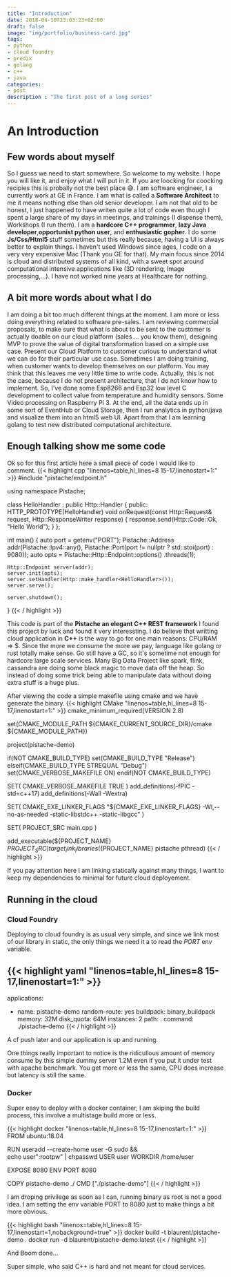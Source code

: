 ```yaml
---
title: "Introduction"
date: 2018-04-10T23:03:23+02:00
draft: false
image: "img/portfolio/business-card.jpg"
tags:
- python
- cloud foundry
- predix
- golang
- c++
- java
categories:
- post
description : "The first post of a long series"
---
```


# An Introduction

## Few words about myself
So I guess we need to start somewhere. So welcome to my website. I hope you will like it, and enjoy what I will put in it.
If you are loocking for coocking recipies this is probally not the best place :sweat_smile:.
I am software engineer, I a currently work at GE in France. I am what is called a **Software Architect** to me it means nothing else than old senior developer. I am not that old to be honest, I just happened to have writen quite a lot of code even though I spent a large share of my days in meetings, and trainings (I dispense them), Workshops (I run them). I am a **hardcore C++ programmer**, **lazy Java developer**,**opportunist python user**, and **enthusiastic gopher**. I do some **Js/Css/Html5** stuff sometimes but this really because, having a UI is always better to explain things. I haven't used Windows since ages, I code on a very very expensive Mac (Thank you GE for that). My main focus since 2014 is cloud and distributed systems of all kind, with a sweet spot around computational intensive applications like (3D rendering, Image processing,...). I have not worked nine years at Healthcare for nothing.

## A bit more words about what I do
I am doing a bit too much different things at the moment. I am more or less doing everything related to software pre-sales. I am reviewing commercial proposals, to make sure that what is about to be sent to the customer is actually doable on our cloud platform (sales … you know them), designing MVP to prove the value of digital transformation based on a simple use case. Present our Cloud Platform to customer curious to understand what we can do for their particular use case. Sometimes I am doing training, when customer wants to develop themselves on our platform. You may think that this leaves me very little time to write code. Actually, this is not the case, because I do not present architecture, that I do not know how to implement. So, I’ve done some Esp8266 and Esp32 low level C development to collect value from temperature and humidity sensors. Some Video processing on Raspberry Pi 3. At the end, all the data ends up in some sort of EventHub or Cloud Storage, then I run analytics in python/java and visualize them into an html5 web UI. Apart from that I am learning golang to test new distributed computational architecture. 

## Enough talking show me some code
Ok so for this first article here a small piece of code I would like to comment.
{{< highlight cpp "linenos=table,hl_lines=8 15-17,linenostart=1:" >}}
#include "pistache/endpoint.h"

using namespace Pistache;

class HelloHandler : public Http::Handler {
public:
    HTTP_PROTOTYPE(HelloHandler)
    void onRequest(const Http::Request& request, Http::ResponseWriter response) {
        response.send(Http::Code::Ok, "Hello World");
    }
};

int main() {
    auto port = getenv("PORT");
    Pistache::Address addr(Pistache::Ipv4::any(), Pistache::Port(port != nullptr ? std::stoi(port) : 9080));
    auto opts = Pistache::Http::Endpoint::options()
        .threads(1);

    Http::Endpoint server(addr);
    server.init(opts);
    server.setHandler(Http::make_handler<HelloHandler>());
    server.serve();

    server.shutdown();
}
{{< / highlight >}}

This code is part of the **Pistache an elegant C++ REST framework** I found this project by luck and found it very interessting.
I do believe that writting cloud application in **C++** is the way to go for one main reasons: CPU/RAM => $. Since the more we consume the more we pay, language like golang or rust totally make sense. Go still have a GC, so it's sometime not enough for hardcore large scale services. Many Big Data Project like spark, flink, cassandra are doing some black magic to move data off the heap. So instead of doing some trick being able to manipulate data without doing extra stuff is a huge plus.

After viewing the code a simple makefile using cmake and we have generate the binary.
{{< highlight CMake "linenos=table,hl_lines=8 15-17,linenostart=1:" >}}
cmake_minimum_required(VERSION 2.8)

set(CMAKE_MODULE_PATH ${CMAKE_CURRENT_SOURCE_DIR}/cmake ${CMAKE_MODULE_PATH})

project(pistache-demo)

if(NOT CMAKE_BUILD_TYPE)
  set(CMAKE_BUILD_TYPE "Release")
elseif(CMAKE_BUILD_TYPE STREQUAL "Debug")
  set(CMAKE_VERBOSE_MAKEFILE ON)
endif(NOT CMAKE_BUILD_TYPE)

SET( CMAKE_VERBOSE_MAKEFILE TRUE )
add_definitions(-fPIC -std=c++17)
add_definitions(-Wall -Wextra)

SET( CMAKE_EXE_LINKER_FLAGS "${CMAKE_EXE_LINKER_FLAGS} -Wl,--no-as-needed -static-libstdc++ -static-libgcc" )

SET( PROJECT_SRC main.cpp )

add_executable(${PROJECT_NAME} ${PROJECT_SRC})
target_link_libraries(${PROJECT_NAME} pistache pthread)
{{< / highlight >}}

If you pay attention here I am linking statically against many things, I want to keep my dependencies to minimal for future cloud deployement.


## Running in the cloud

### Cloud Foundry

Deploying to cloud foundry is as usual very simple, and since we link most of our library in static, the only things we need it a to read the *PORT* env variable.

{{< highlight yaml "linenos=table,hl_lines=8 15-17,linenostart=1:" >}}
---
applications:
- name: pistache-demo
  random-route: yes
  buildpack: binary_buildpack
  memory: 32M
  disk_quota: 64M
  instances: 2
  path: .
  command: ./pistache-demo
{{< / highlight >}}

A cf push later and our application is up and running.

One things really important to notice is the ridicullous amount of memory consume by this simple dummy server 1.2M even if you put it under test with apache benchmark.
You get more or less the same, CPU does increase but latency is still the same.

### Docker

Super easy to deploy with a docker container, I am skiping the build process, this involve a multistage build more or less.

{{< highlight docker "linenos=table,hl_lines=8 15-17,linenostart=1:" >}}
FROM ubuntu:18.04

RUN useradd --create-home user -G sudo && \
    echo user":rootpw" | chpasswd
USER user
WORKDIR /home/user

EXPOSE 8080
ENV PORT 8080

COPY pistache-demo ./
CMD ["./pistache-demo"]
{{< / highlight >}}

I am droping privilege as soon as I can, running binary as root is not a good idea.
I am setting the env variable PORT to 8080 just to make things a bit more obvious.

{{< highlight bash "linenos=table,hl_lines=8 15-17,linenostart=1,nobackground=true" >}}
docker build -t blaurent/pistache-demo .
docker run -d blaurent/pistache-demo:latest
{{< / highlight >}}

And Boom done...

Super simple, who said C++ is hard and not meant for cloud services.
